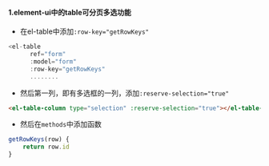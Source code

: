 #### 1.element-ui中的table可分页多选功能

- 在el-table中添加`:row-key="getRowKeys"`

```javascript
<el-table
      ref="form"
      :model="form"
      :row-key="getRowKeys"
      ........
```

- 然后第一列，即有多选框的一列，添加`:reserve-selection="true"`

```html
<el-table-column type="selection" :reserve-selection="true"></el-table-column>
```

- 然后在`methods`中添加函数

```javascript
getRowKeys(row) {
	return row.id
}
```

